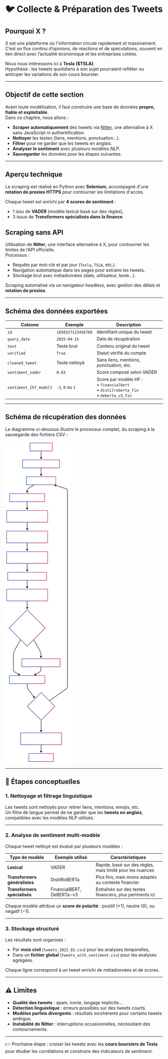# 🐦 Collecte & Préparation des Tweets

## Pourquoi X ?

X est une plateforme où l'information circule rapidement et massivement.  
C’est un flux continu d’opinions, de réactions et de spéculations, souvent en lien direct avec l’actualité économique et les entreprises cotées.

Nous nous intéressons ici à **Tesla ($TSLA)**.  
Hypothèse : les tweets quotidiens à son sujet pourraient refléter ou anticiper les variations de son cours boursier.

---

## Objectif de cette section

Avant toute modélisation, il faut construire une base de données **propre, fiable et exploitable**.  
Dans ce chapitre, nous allons :

- **Scraper automatiquement** des tweets via [Nitter](https://nitter.net), une alternative à X sans JavaScript ni authentification.
- **Nettoyer** les textes (liens, mentions, ponctuation…).
- **Filtrer** pour ne garder que les tweets en anglais.
- **Analyser le sentiment** avec plusieurs modèles NLP.
- **Sauvegarder** les données pour les étapes suivantes.

---

## Aperçu technique

Le scraping est réalisé en Python avec **Selenium**, accompagné d'une **rotation de proxies HTTPS** pour contourner les limitations d'accès.

Chaque tweet est enrichi par **4 scores de sentiment** :
- 1 issu de **VADER** (modèle lexical basé sur des règles),
- 3 issus de **Transformers spécialisés dans la finance**.




## Scraping sans API

Utilisation de **Nitter**, une interface alternative à X, pour contourner les limites de l’API officielle.  
Processus :

- Requête par mot-clé et par jour (`Tesla`, `TSLA`, etc.).
- Navigation automatique dans les pages pour extraire les tweets.
- Stockage brut avec métadonnées (date, utilisateur, texte…).

Scraping automatisé via un navigateur headless, avec gestion des délais et **rotation de proxies**.

---

## Schéma des données exportées

| Colonne                | Exemple              | Description                                                    |
|------------------------|----------------------|----------------------------------------------------------------|
| `id`                   | `1658327123456789`   | Identifiant unique du tweet                                    |
| `query_date`           | `2025-04-15`         | Date de récupération                                           |
| `text`                 | Texte brut           | Contenu original du tweet                                      |
| `verified`             | `True`               | Statut vérifié du compte                                       |
| `cleaned_tweet`        | Texte nettoyé        | Sans liens, mentions, ponctuation, etc.                        |
| `sentiment_vader`      | `0.63`               | Score composé selon VADER                                      |
| `sentiment_{hf_model}` | `-1`, `0` ou `1`     | Score par modèle HF :<br>• `financialbert`<br>• `distilroberta_fin`<br>• `deberta_v3_fin` |

---

## Schéma de récupération des données

Le diagramme ci-dessous illustre le processus complet, du scraping à la sauvegarde des fichiers CSV :

![Distribution sentiment](schema_scraping.svg)

---

## 🧠 Étapes conceptuelles

### 1. Nettoyage et filtrage linguistique

Les tweets sont nettoyés pour retirer liens, mentions, emojis, etc.  
Un filtre de langue permet de ne garder que les **tweets en anglais**, compatibles avec les modèles NLP utilisés.

---

### 2. Analyse de sentiment multi-modèle

Chaque tweet nettoyé est évalué par plusieurs modèles :

| Type de modèle              | Exemple utilisé            | Caractéristiques                                              |
|----------------------------|----------------------------|---------------------------------------------------------------|
| **Lexical**                | VADER                      | Rapide, basé sur des règles, mais limité pour les nuances     |
| **Transformers généralistes** | DistilRoBERTa            | Plus fins, mais moins adaptés au contexte financier           |
| **Transformers spécialisés**  | FinancialBERT, DeBERTa-v3 | Entraînés sur des textes financiers, plus pertinents ici      |

Chaque modèle attribue un **score de polarité** : positif (+1), neutre (0), ou négatif (−1).

---

### 3. Stockage structuré

Les résultats sont organisés :

- Par **mois civil** (`tweets_2022_01.csv`) pour les analyses temporelles,
- Dans un **fichier global** (`tweets_with_sentiment.csv`) pour les analyses agrégées.

Chaque ligne correspond à un tweet enrichi de métadonnées et de scores.

---

## ⚠️ Limites

- **Qualité des tweets** : spam, ironie, langage implicite…
- **Détection linguistique** : erreurs possibles sur des tweets courts.
- **Modèles parfois divergents** : résultats incohérents pour certains tweets ambigus.
- **Instabilité de Nitter** : interruptions occasionnelles, nécessitant des contournements.

---



👉 Prochaine étape : croiser les tweets avec les **cours boursiers de Tesla** pour étudier les corrélations et construire des indicateurs de sentiment.
